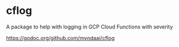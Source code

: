 # cflog
A package to help with logging in GCP Cloud Functions with severity

https://godoc.org/github.com/mvndaai/cflog
